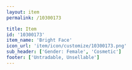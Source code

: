 ```yaml
---
layout: item
permalink: /10300173

title: Item
id: '10300173'
item_name: 'Bright Face'
icon_url: 'item/icon/customize/10300173.png'
sub_header: ['Gender: Female', 'Cosmetic']
footer: ['Untradable, Unsellable']
---
```

